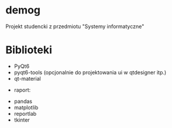 # demog
Projekt studencki z przedmiotu "Systemy informatyczne"

# Biblioteki 

- PyQt6
- pyqt6-tools (opcjonalnie do projektowania ui w qtdesigner itp.)
- qt-material

* raport:

- pandas
- matplotlib
- reportlab
- tkinter
